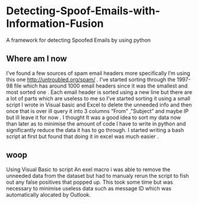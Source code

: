# Detecting-Spoof-Emails-with-Information-Fusion
A framework for detecting Spoofed Emails by using python 

## Where am I now

I’ve found a few sources of spam email headers more specifically I’m using this one http://untroubled.org/spam/ . I’ve started sorting through the 1997-98 file which has around 1000 email headers since it was the smallest and most sorted one . Each email header is sorted using a new line but there are a lot of parts which are useless to me so I’ve started sorting it using a small script I wrote in Visual basic and Excel to delete the unneeded info and then once that is over ill query it into 3 columns “From” ,”Subject” and maybe IP but ill leave it  for now .  I thought It was a good idea to sort my data now than later as to minimise the amount of code I have to write in python and significantly reduce the data it has to go through.  I started writing a bash script at first but found that doing it in excel was much easier . 

## woop

Using Visual Basic to script An exel macro i was able to remove the unneeded data from the dataset but had to manualy rerun the script to fish out any false positives that popped up. This took some time but was necessary to minimise useless data such as message ID which was automatically alocated by Outlook.
